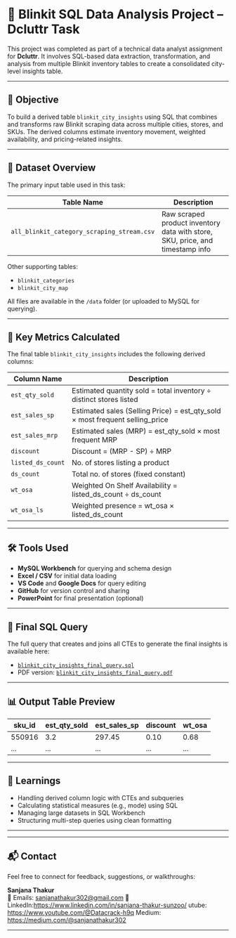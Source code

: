 # 🛒 Blinkit SQL Data Analysis Project – Dcluttr Task

This project was completed as part of a technical data analyst assignment for **Dcluttr**. It involves SQL-based data extraction, transformation, and analysis from multiple Blinkit inventory tables to create a consolidated city-level insights table.

---

## 📌 Objective

To build a derived table `blinkit_city_insights` using SQL that combines and transforms raw Blinkit scraping data across multiple cities, stores, and SKUs. The derived columns estimate inventory movement, weighted availability, and pricing-related insights.

---

## 📂 Dataset Overview

The primary input table used in this task:

| Table Name | Description |
|------------|-------------|
| `all_blinkit_category_scraping_stream.csv` | Raw scraped product inventory data with store, SKU, price, and timestamp info |

Other supporting tables:
- `blinkit_categories`
- `blinkit_city_map`

All files are available in the `/data` folder (or uploaded to MySQL for querying).

---

## 🧮 Key Metrics Calculated

The final table `blinkit_city_insights` includes the following derived columns:

| Column Name        | Description |
|--------------------|-------------|
| `est_qty_sold`     | Estimated quantity sold = total inventory ÷ distinct stores listed |
| `est_sales_sp`     | Estimated sales (Selling Price) = est_qty_sold × most frequent selling_price |
| `est_sales_mrp`    | Estimated sales (MRP) = est_qty_sold × most frequent MRP |
| `discount`         | Discount = (MRP - SP) ÷ MRP |
| `listed_ds_count`  | No. of stores listing a product |
| `ds_count`         | Total no. of stores (fixed constant) |
| `wt_osa`           | Weighted On Shelf Availability = listed_ds_count ÷ ds_count |
| `wt_osa_ls`        | Weighted presence = wt_osa × listed_ds_count |

---

## 🛠️ Tools Used

- **MySQL Workbench** for querying and schema design
- **Excel / CSV** for initial data loading
- **VS Code** and **Google Docs** for query editing
- **GitHub** for version control and sharing
- **PowerPoint** for final presentation (optional)

---

## 🧾 Final SQL Query

The full query that creates and joins all CTEs to generate the final insights is available here:
- [`blinkit_city_insights_final_query.sql`](./blinkit_city_insights_final_query.sql)
- PDF version: [`blinkit_city_insights_final_query.pdf`](./blinkit_city_insights_final_query.pdf)

---

## 📊 Output Table Preview

| sku_id  | est_qty_sold | est_sales_sp | discount | wt_osa |
|---------|---------------|---------------|----------|--------|
| 550916  | 3.2           | 297.45        | 0.10     | 0.68   |
| ...     | ...           | ...           | ...      | ...    |

---

## 🧠 Learnings

- Handling derived column logic with CTEs and subqueries
- Calculating statistical measures (e.g., mode) using SQL
- Managing large datasets in SQL Workbench
- Structuring multi-step queries using clean formatting

---



---

## 📬 Contact

Feel free to connect for feedback, suggestions, or walkthroughs:

**Sanjana Thakur**  
📧 Emails: sanjanathakur302@gmail.com
📌 LinkedIn:https://www.linkedin.com/in/sanjana-thakur-sunzoo/
   utube: https://www.youtube.com/@Datacrack-h9q
   Medium: https://medium.com/@sanjanathakur302

---
